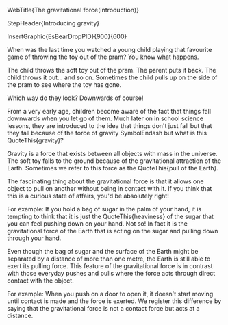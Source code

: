 WebTitle{The gravitational force(Introduction)}

StepHeader{Introducing gravity}

InsertGraphic{EsBearDropPID}{900}{600}

When was the last time you watched a young child playing that favourite game of throwing the toy out of the pram? You know what happens.

The child throws the soft toy out of the pram. The parent puts it back. The child throws it out&hellip;  and so on. Sometimes the child pulls up on the side of the pram to see where the toy has gone.

Which way do they look? Downwards of course!

From a very early age, children become aware of the fact that things fall downwards when you let go of them. Much later on in school science lessons, they are introduced to the idea that things don't just fall but that they fall because of the force of gravity SymbolEndash but what is this QuoteThis{gravity}?

Gravity is a force that exists between all objects with mass in the universe. The soft toy falls to the ground because of the gravitational attraction of the Earth. Sometimes we refer to this force as the QuoteThis{pull of the Earth}.

The fascinating thing about the gravitational force is that it allows one object to pull on another without being in contact with it. If you think that this is a curious state of affairs, you'd be absolutely right!

For example: If you hold a bag of sugar in the palm of your hand, it is tempting to think that it is just the QuoteThis{heaviness} of the sugar that you can feel pushing down on your hand. Not so! In fact it is the gravitational force of the Earth that is acting on the sugar and pulling down through your hand.

Even though the bag of sugar and the surface of the Earth might be separated by a distance of more than one metre, the Earth is still able to exert its pulling force. This feature of the gravitational force is in contrast with those everyday pushes and pulls where the force acts through direct contact with the object.

For example: When you push on a door to open it, it doesn't start moving until contact is made and the force is exerted. We register this difference by saying that the gravitational force is not a contact force but acts at a distance.

